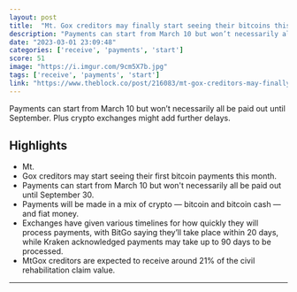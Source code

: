 ```yaml
---
layout: post
title:  "Mt. Gox creditors may finally start seeing their bitcoins this month"
description: "Payments can start from March 10 but won’t necessarily all be paid out until September. Plus crypto exchanges might add further delays."
date: "2023-03-01 23:09:48"
categories: ['receive', 'payments', 'start']
score: 51
image: "https://i.imgur.com/9cm5X7b.jpg"
tags: ['receive', 'payments', 'start']
link: "https://www.theblock.co/post/216083/mt-gox-creditors-may-finally-start-seeing-their-bitcoins-this-month"
---
```


Payments can start from March 10 but won’t necessarily all be paid out until September. Plus crypto exchanges might add further delays.

## Highlights

- Mt.
- Gox creditors may start seeing their first bitcoin payments this month.
- Payments can start from March 10 but won't necessarily all be paid out until September 30.
- Payments will be made in a mix of crypto — bitcoin and bitcoin cash — and fiat money.
- Exchanges have given various timelines for how quickly they will process payments, with BitGo saying they’ll take place within 20 days, while Kraken acknowledged payments may take up to 90 days to be processed.
- MtGox creditors are expected to receive around 21% of the civil rehabilitation claim value.

---
